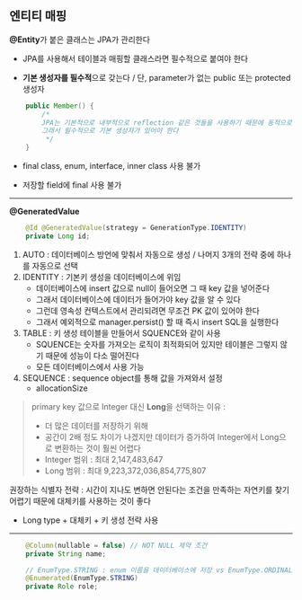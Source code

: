 ## 엔티티 매핑

**@Entity**가 붙은 클래스는 JPA가 관리한다

- JPA를 사용해서 테이블과 매핑할 클래스라면 필수적으로 붙여야 한다

- **기본 생성자를 필수적**으로 갖는다 / 단, parameter가 없는 public 또는 protected 생성자

``` java
    public Member() {
        /*
        JPA는 기본적으로 내부적으로 reflection 같은 것들을 사용하기 때문에 동적으로 객체를 생성한다
        그래서 필수적으로 기본 생성자가 있어야 한다
         */
    }
```

- final class, enum, interface, inner class 사용 불가

- 저장할 field에 final 사용 불가

---

**@GeneratedValue**

``` java
    @Id @GeneratedValue(strategy = GenerationType.IDENTITY)
    private Long id;
```

1. AUTO : 데이터베이스 방언에 맞춰서 자동으로 생성 / 나머지 3개의 전략 중에 하나를 자동으로 선택
2. IDENTITY : 기본키 생성을 데이터베이스에 위임
    - 데이터베이스에 insert 값으로 null이 들어오면 그 때 key 값을 넣어준다
    - 그래서 데이터베이스에 데이터가 들어가야 key 값을 알 수 있다
    - 그런데 영속성 컨텍스트에서 관리되려면 무조건 PK 값이 있어야 한다
    - 그래서 예외적으로 manager.persist() 할 때 즉시 insert SQL을 실행한다
3. TABLE : 키 생성 테이블을 만들어서 SQUENCE와 같이 사용
    - SQUENCE는 숫자를 가져오는 로직이 최적화되어 있지만 테이블은 그렇지 않기 때문에 성능이 다소 떨어진다
    - 모든 데이터베이스에서 사용 가능
4. SEQUENCE : sequence object를 통해 값을 가져와서 설정
    - allocationSize

> primary key 값으로 Integer 대신 **Long**을 선택하는 이유 :  
> - 더 많은 데이터를 저장하기 위해
> - 공간이 2배 정도 차이가 나겠지만 데이터가 증가하여 Integer에서 Long으로 변환하는 것이 훨씬 어렵다
> - Integer 범위 : 최대 2,147,483,647
> - Long 범위 : 최대 9,223,372,036,854,775,807

권장하는 식별자 전략 :
시간이 지나도 변하면 안된다는 조건을 만족하는 자연키를 찾기 어렵기 때문에 대체키를 사용하는 것이 좋다

- Long type + 대체키 + 키 생성 전략 사용

---

``` java
    @Column(nullable = false) // NOT NULL 제약 조건
    private String name;
```

``` java
    // EnumType.STRING : enum 이름을 데이터베이스에 저장 vs EnumType.ORDINAL : enum 순서를 데이터베이스에 저장 (STRING 사용을 권장한다)
    @Enumerated(EnumType.STRING) 
    private Role role;
```
